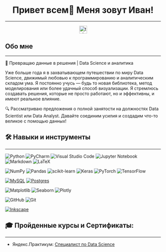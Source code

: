 <h1 align="center" >Привет всем👋 Меня зовут Иван!</h1>

<hr>

<div align="center">
  <a href="https://t.me/Mineev_I_V" target="_blank">
    <img src="https://img.shields.io/static/v1?message=Telegram&logo=telegram&label=&color=2CA5E0&logoColor=white&labelColor=&style=for-the-badge" height="25" alt="telegram logo"  />
  </a>
</div>


## Обо мне

<hr>

🚀 Превращаю данные в решения | Data Science и аналитика

Уже больше года я в захватывающем путешествии по миру Data Science, движимый любовью к программированию и аналитическим складом ума. Я постоянно учусь — будь то новая библиотека, метод моделирования или более удачный способ визуализации. Я стремлюсь создавать решения, которые не просто работают, но и эффективны, и имеют реальное влияние.

🔍 Рассматриваю предложения о полной занятости на должностях Data Scientist или Data Analyst. Давайте соединим усилия и создадим что-то великое с помощью данных!


## 🛠 Навыки и инструменты
<hr>

<!-- Языки -->
![Python](https://img.shields.io/badge/python-3670A0?style=for-the-badge&logo=python&logoColor=ffdd54)
![PyCharm](https://img.shields.io/badge/pycharm-143?style=for-the-badge&logo=pycharm&logoColor=black&color=black&labelColor=green)
![Visual Studio Code](https://custom-icon-badges.demolab.com/badge/Visual%20Studio%20Code-0078d7.svg?logo=vsc&logoColor=white)
![Jupyter Notebook](https://img.shields.io/badge/jupyter-%23FA0F00.svg?style=for-the-badge&logo=jupyter&logoColor=white)
![Markdown](https://img.shields.io/badge/Markdown-%23000000.svg?logo=markdown&logoColor=white)
![LaTeX](https://img.shields.io/badge/latex-%23008080.svg?style=for-the-badge&logo=latex&logoColor=white)

<!-- Библиотеки ML/DL -->
![NumPy](https://img.shields.io/badge/numpy-%23013243.svg?style=for-the-badge&logo=numpy&logoColor=white)
![Pandas](https://img.shields.io/badge/pandas-%23150458.svg?style=for-the-badge&logo=pandas&logoColor=white)
![scikit-learn](https://img.shields.io/badge/scikit--learn-%23F7931E.svg?style=for-the-badge&logo=scikit-learn&logoColor=white)
![Keras](https://img.shields.io/badge/Keras-%23D00000.svg?style=for-the-badge&logo=Keras&logoColor=white)
![PyTorch](https://img.shields.io/badge/PyTorch-%23EE4C2C.svg?style=for-the-badge&logo=PyTorch&logoColor=white)
![TensorFlow](https://img.shields.io/badge/TensorFlow-%23FF6F00.svg?style=for-the-badge&logo=TensorFlow&logoColor=white)

<!-- SQL (PostgreSQL) -->
[![MySQL](https://img.shields.io/badge/MySQL-4479A1?logo=mysql&logoColor=fff)](#)
[![Postgres](https://img.shields.io/badge/PostgreSQL-336791?style=for-the-badge&logo=postgresql&logoColor=white)](#)

<!-- Библиотеки для визуализации -->
![Matplotlib](https://img.shields.io/badge/Matplotlib-11557c?style=for-the-badge)
<img src="https://img.shields.io/badge/Seaborn-008080?style=for-the-badge" alt="Seaborn"/>
![Plotly](https://img.shields.io/badge/Plotly-%233F4F75.svg?style=for-the-badge&logo=plotly&logoColor=white)

<!-- Инструменты -->
![GitHub](https://img.shields.io/badge/github-%23121011.svg?style=for-the-badge&logo=github&logoColor=white)
![Git](https://img.shields.io/badge/git-%23F05033.svg?style=for-the-badge&logo=git&logoColor=white)

<!-- Design -->
[![Inkscape](https://img.shields.io/badge/Inkscape-000000?logo=Inkscape&logoColor=white)](#)


## 🎓 Пройденные курсы и Сертификаты:
<hr>

- Яндекс.Практикум: [Специалист по Data Science](https://github.com/Ivan-Mineev-95/Ivan-Mineev-95/blob/93ff34aca875cd7616b7453e7efc1a4ff2e95d5e/%D0%94%D0%B8%D0%BF%D0%BB%D0%BE%D0%BC_RU_%D0%9C%D0%B8%D0%BD%D0%B5%D0%B5%D0%B2_2025-12346-021.pdf)
